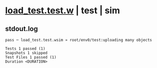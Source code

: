 # [load_test.test.w](../../../../../../tests/sdk_tests/bucket/load_test.test.w) | test | sim

## stdout.log
```log
pass ─ load_test.test.wsim » root/env0/test:uploading many objects

Tests 1 passed (1)
Snapshots 1 skipped
Test Files 1 passed (1)
Duration <DURATION>
```

